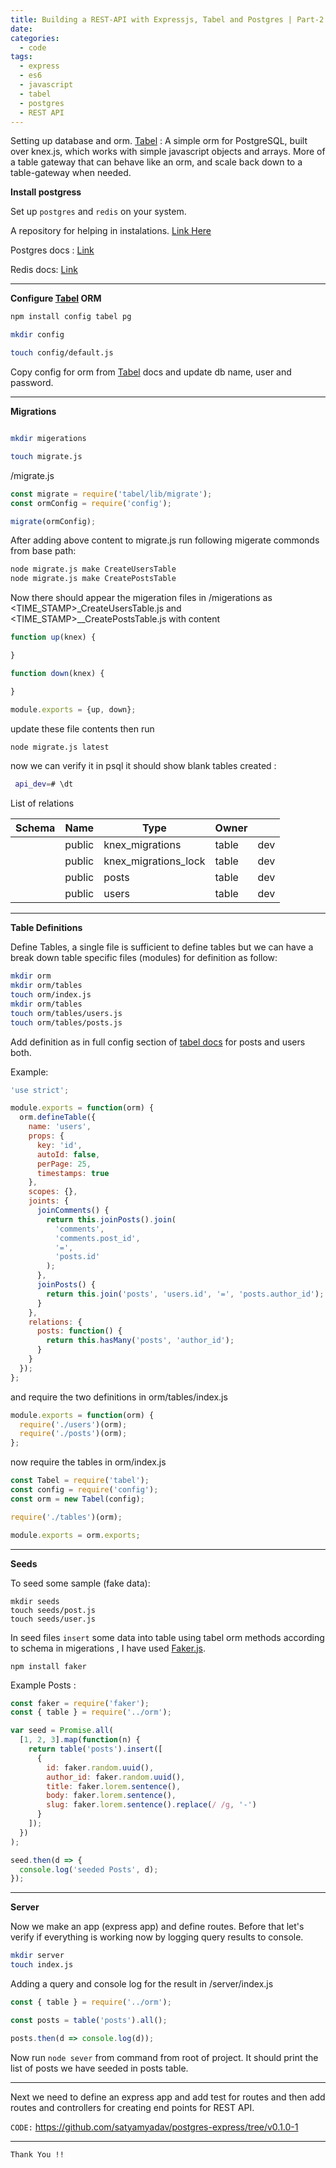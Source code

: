 ```yaml
---
title: Building a REST-API with Expressjs, Tabel and Postgres | Part-2
date: 
categories:
  - code
tags:
  - express
  - es6
  - javascript
  - tabel
  - postgres
  - REST API
---
```


Setting up database and orm.  [Tabel](http://tabel.fractaltech.in/) : A simple orm for PostgreSQL, built over knex.js, which works with simple javascript objects and arrays. More of a table gateway that can behave like an orm, and scale back down to a table-gateway when needed.

<!-- more  -->

**Install postgress**

Set up  `postgres`  and `redis` on your system.

A repository for helping in instalations. [Link Here](https://github.com/dg92/node-express-postgres-redis-starter-kit)

Postgres docs : [Link](https://www.postgresql.org/download/)

Redis docs: [Link](https://redis.io/download)

-----------



**Configure [Tabel](http://tabel.fractaltech.in/) ORM**

```bash
npm install config tabel pg

mkdir config

touch config/default.js
```
Copy config for orm from [Tabel](http://tabel.fractaltech.in/) docs and update db name, user and password. 

------------



**Migrations**

```bash

mkdir migerations

touch migrate.js

```

/migrate.js

```js
const migrate = require('tabel/lib/migrate');
const ormConfig = require('config');

migrate(ormConfig);
```
After adding above content to migrate.js run following migerate commonds from base path:
```sh
node migrate.js make CreateUsersTable
node migrate.js make CreatePostsTable
```

Now there should appear the migeration files in /migerations as <TIME_STAMP>_CreateUsersTable.js and <TIME_STAMP>__CreatePostsTable.js with content 

```js
function up(knex) {

}

function down(knex) {

}

module.exports = {up, down};
```
update these file contents then run 
```bash
node migrate.js latest
```

now we can verify it in psql it should show blank tables created :

```bash
 api_dev=# \dt
```

List of relations               

| Schema | Name   | Type                 | Owner |      |
| ------ | ------ | -------------------- | ----- | ---- |
|        | public | knex_migrations      | table | dev  |
|        | public | knex_migrations_lock | table | dev  |
|        | public | posts                | table | dev  |
|        | public | users                | table | dev  |

-------------



**Table Definitions**

Define Tables, a single file is sufficient to define tables but we can have a break down table specific files (modules) for definition as follow:

```bash
mkdir orm
mkdir orm/tables
touch orm/index.js
mkdir orm/tables
touch orm/tables/users.js
touch orm/tables/posts.js
```
Add definition as in full config section of [tabel docs](http://tabel.fractaltech.in/table-definitions.html#Full-Config) for posts and users both.

Example:
```js
'use strict';

module.exports = function(orm) {
  orm.defineTable({
    name: 'users',
    props: {
      key: 'id',
      autoId: false,
      perPage: 25,
      timestamps: true
    },
    scopes: {},
    joints: {
      joinComments() {
        return this.joinPosts().join(
          'comments',
          'comments.post_id',
          '=',
          'posts.id'
        );
      },
      joinPosts() {
        return this.join('posts', 'users.id', '=', 'posts.author_id');
      }
    },
    relations: {
      posts: function() {
        return this.hasMany('posts', 'author_id');
      }
    }
  });
};

```
and require the two definitions in orm/tables/index.js

```js
module.exports = function(orm) {
  require('./users')(orm);
  require('./posts')(orm);
};
```
now require the tables in orm/index.js

```js
const Tabel = require('tabel');
const config = require('config');
const orm = new Tabel(config);

require('./tables')(orm);

module.exports = orm.exports;
```

--------------



**Seeds**

To seed some sample (fake data):

```
mkdir seeds
touch seeds/post.js
touch seeds/user.js
```
In seed files `insert` some data into table using tabel orm methods according to schema in migerations , I have used [Faker.js](https://github.com/marak/Faker.js/).

`npm install faker`

Example Posts :

```js
const faker = require('faker');
const { table } = require('../orm');

var seed = Promise.all(
  [1, 2, 3].map(function(n) {
    return table('posts').insert([
      {
        id: faker.random.uuid(),
        author_id: faker.random.uuid(),
        title: faker.lorem.sentence(),
        body: faker.lorem.sentence(),
        slug: faker.lorem.sentence().replace(/ /g, '-')
      }
    ]);
  })
);

seed.then(d => {
  console.log('seeded Posts', d);
});

```

--------


**Server**

Now we make an app (express app) and define routes. Before that let's verify if everything is working now by logging query results to console.

```bash
mkdir server
touch index.js
```

Adding a query and console log for the result in /server/index.js

```js
const { table } = require('../orm');

const posts = table('posts').all();

posts.then(d => console.log(d));

```

Now run `node sever` from command from root of project. It should print the list of posts we have seeded in posts table.

------------------------



Next we need to define an express app and add test for routes and then add routes and controllers for creating end points for REST API.





`CODE:` https://github.com/satyamyadav/postgres-express/tree/v0.1.0-1


--------------------------

`Thank You !!`
